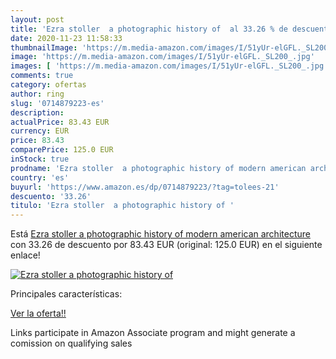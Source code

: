 ```yaml
---
layout: post
title: 'Ezra stoller  a photographic history of  al 33.26 % de descuento'
date: 2020-11-23 11:58:33
thumbnailImage: 'https://m.media-amazon.com/images/I/51yUr-elGFL._SL200_.jpg'
image: 'https://m.media-amazon.com/images/I/51yUr-elGFL._SL200_.jpg'
images: [ 'https://m.media-amazon.com/images/I/51yUr-elGFL._SL200_.jpg' ]
comments: true
category: ofertas
author: ring
slug: '0714879223-es'
description:
actualPrice: 83.43 EUR
currency: EUR
price: 83.43
comparePrice: 125.0 EUR
inStock: true
prodname: 'Ezra stoller  a photographic history of modern american architecture'
country: 'es'
buyurl: 'https://www.amazon.es/dp/0714879223/?tag=tolees-21'
descuento: '33.26'
titulo: 'Ezra stoller  a photographic history of '
---
```


Está [Ezra stoller  a photographic history of modern american architecture](https://www.amazon.es/dp/0714879223/?tag=tolees-21) con 33.26 de descuento por 83.43 EUR (original: 125.0 EUR) en el siguiente enlace!

[![Ezra stoller  a photographic history of ](https://m.media-amazon.com/images/I/51yUr-elGFL._SL200_.jpg)](https://www.amazon.es/dp/0714879223/?tag=tolees-21)

Principales características:


[Ver la oferta!!](https://www.amazon.es/dp/0714879223/?tag=tolees-21)

Links participate in Amazon Associate program and might generate a comission on qualifying sales


